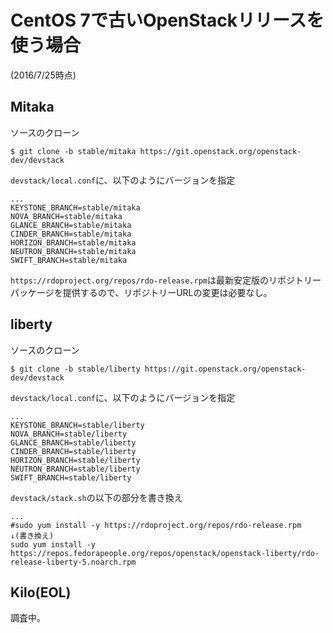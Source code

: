 # CentOS 7で古いOpenStackリリースを使う場合
(2016/7/25時点)

## Mitaka

ソースのクローン

```
$ git clone -b stable/mitaka https://git.openstack.org/openstack-dev/devstack
```

`devstack/local.conf`に、以下のようにバージョンを指定

```
...
KEYSTONE_BRANCH=stable/mitaka
NOVA_BRANCH=stable/mitaka
GLANCE_BRANCH=stable/mitaka
CINDER_BRANCH=stable/mitaka
HORIZON_BRANCH=stable/mitaka
NEUTRON_BRANCH=stable/mitaka
SWIFT_BRANCH=stable/mitaka
```

`https://rdoproject.org/repos/rdo-release.rpm`は最新安定版のリポジトリーパッケージを提供するので、リポジトリーURLの変更は必要なし。


## liberty

ソースのクローン

```
$ git clone -b stable/liberty https://git.openstack.org/openstack-dev/devstack
```

`devstack/local.conf`に、以下のようにバージョンを指定

```
...
KEYSTONE_BRANCH=stable/liberty
NOVA_BRANCH=stable/liberty
GLANCE_BRANCH=stable/liberty
CINDER_BRANCH=stable/liberty
HORIZON_BRANCH=stable/liberty
NEUTRON_BRANCH=stable/liberty
SWIFT_BRANCH=stable/liberty
```

`devstack/stack.sh`の以下の部分を書き換え

```
...
#sudo yum install -y https://rdoproject.org/repos/rdo-release.rpm
↓(書き換え)
sudo yum install -y https://repos.fedorapeople.org/repos/openstack/openstack-liberty/rdo-release-liberty-5.noarch.rpm
```

## Kilo(EOL)

調査中。